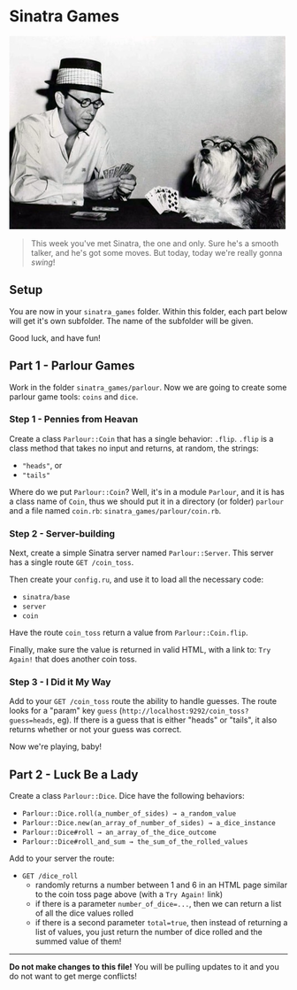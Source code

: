 # Sinatra Games

![Just having a grand old time](img/sinatra-poker.jpg)

> This week you've met Sinatra, the one and only. Sure he's a smooth talker, and
> he's got some moves. But today, today we're really gonna *swing*!

## Setup

You are now in your `sinatra_games` folder. Within this folder, each part below
will get it's own subfolder. The name of the subfolder will be given.

Good luck, and have fun!

## Part 1 - Parlour Games

Work in the folder `sinatra_games/parlour`. Now we are going to create some
parlour game tools: `coins` and `dice`.

### Step 1 - Pennies from Heavan

Create a class `Parlour::Coin` that has a single behavior: `.flip`. `.flip` is
a class method that takes no input and returns, at random, the strings:

- `"heads"`, or
- `"tails"`

Where do we put `Parlour::Coin`? Well, it's in a module `Parlour`, and it is has
a class name of `Coin`, thus we should put it in a directory (or folder)
`parlour` and a file named `coin.rb`: `sinatra_games/parlour/coin.rb`.

### Step 2 - Server-building

Next, create a simple Sinatra server named `Parlour::Server`. This server has a
single route `GET /coin_toss`.

Then create your `config.ru`, and use it to load all the necessary code:

- `sinatra/base`
- `server`
- `coin`

Have the route `coin_toss` return a value from `Parlour::Coin.flip`.

Finally, make sure the value is returned in valid HTML, with a link to:
`Try Again!` that does another coin toss.

### Step 3 - I Did it My Way

Add to your `GET /coin_toss` route the ability to handle guesses. The route
looks for a "param" key `guess` (`http://localhost:9292/coin_toss?guess=heads`,
eg). If there is a guess that is either "heads" or "tails", it also returns
whether or not your guess was correct.

Now we're playing, baby!

## Part 2 - Luck Be a Lady

Create a class `Parlour::Dice`. Dice have the following behaviors:

- `Parlour::Dice.roll(a_number_of_sides) → a_random_value`
- `Parlour::Dice.new(an_array_of_number_of_sides) → a_dice_instance`
- `Parlour::Dice#roll → an_array_of_the_dice_outcome`
- `Parlour::Dice#roll_and_sum → the_sum_of_the_rolled_values`

Add to your server the route:

- `GET /dice_roll`
  - randomly returns a number between 1 and 6 in an HTML page similar to the
    coin toss page above (with a `Try Again!` link)
  - if there is a parameter `number_of_dice=...`, then we can return a list of
    all the dice values rolled
  - if there is a second parameter `total=true`, then instead of returning a
    list of values, you just return the number of dice rolled and the summed
    value of them!

----

**Do not make changes to this file!** You will be pulling updates to it and you
do not want to get merge conflicts!

